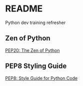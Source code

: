 # README

Python dev training refresher

## Zen of Python

[PEP20: The Zen of Python](https://peps.python.org/pep-0020/)


## PEP8 Styling Guide

[PEP8: Style Guide for Python Code](https://peps.python.org/pep-0008/)